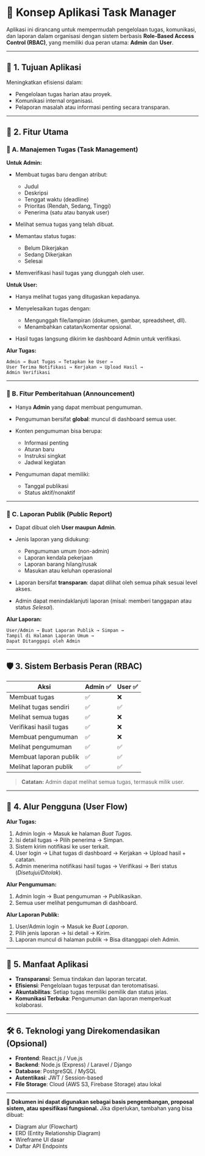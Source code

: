 # 📌 Konsep Aplikasi Task Manager

Aplikasi ini dirancang untuk mempermudah pengelolaan tugas, komunikasi, dan laporan dalam organisasi dengan sistem berbasis **Role-Based Access Control (RBAC)**, yang memiliki dua peran utama: **Admin** dan **User**.

---

## 🎯 1. Tujuan Aplikasi

Meningkatkan efisiensi dalam:

* Pengelolaan tugas harian atau proyek.
* Komunikasi internal organisasi.
* Pelaporan masalah atau informasi penting secara transparan.

---

## 🚀 2. Fitur Utama

### 🔹 A. Manajemen Tugas (Task Management)

**Untuk Admin:**

* Membuat tugas baru dengan atribut:

  * Judul
  * Deskripsi
  * Tenggat waktu (deadline)
  * Prioritas (Rendah, Sedang, Tinggi)
  * Penerima (satu atau banyak user)
* Melihat semua tugas yang telah dibuat.
* Memantau status tugas:

  * Belum Dikerjakan
  * Sedang Dikerjakan
  * Selesai
* Memverifikasi hasil tugas yang diunggah oleh user.

**Untuk User:**

* Hanya melihat tugas yang ditugaskan kepadanya.
* Menyelesaikan tugas dengan:

  * Mengunggah file/lampiran (dokumen, gambar, spreadsheet, dll).
  * Menambahkan catatan/komentar opsional.
* Hasil tugas langsung dikirim ke dashboard Admin untuk verifikasi.

**Alur Tugas:**

```
Admin → Buat Tugas → Tetapkan ke User → 
User Terima Notifikasi → Kerjakan → Upload Hasil → 
Admin Verifikasi
```

---

### 🔹 B. Fitur Pemberitahuan (Announcement)

* Hanya **Admin** yang dapat membuat pengumuman.
* Pengumuman bersifat **global**: muncul di dashboard semua user.
* Konten pengumuman bisa berupa:

  * Informasi penting
  * Aturan baru
  * Instruksi singkat
  * Jadwal kegiatan
* Pengumuman dapat memiliki:

  * Tanggal publikasi
  * Status aktif/nonaktif

---

### 🔹 C. Laporan Publik (Public Report)

* Dapat dibuat oleh **User maupun Admin**.
* Jenis laporan yang didukung:

  * Pengumuman umum (non-admin)
  * Laporan kendala pekerjaan
  * Laporan barang hilang/rusak
  * Masukan atau keluhan operasional
* Laporan bersifat **transparan**: dapat dilihat oleh semua pihak sesuai level akses.
* Admin dapat menindaklanjuti laporan (misal: memberi tanggapan atau status *Selesai*).

**Alur Laporan:**

```
User/Admin → Buat Laporan Publik → Simpan → 
Tampil di Halaman Laporan Umum → 
Dapat Ditanggapi oleh Admin
```

---

## 🛡️ 3. Sistem Berbasis Peran (RBAC)

| Aksi                   | Admin ✅ | User ✅ |
| ---------------------- | ------- | ------ |
| Membuat tugas          | ✅       | ❌      |
| Melihat tugas sendiri  | ✅       | ✅      |
| Melihat semua tugas    | ✅       | ❌      |
| Verifikasi hasil tugas | ✅       | ❌      |
| Membuat pengumuman     | ✅       | ❌      |
| Melihat pengumuman     | ✅       | ✅      |
| Membuat laporan publik | ✅       | ✅      |
| Melihat laporan publik | ✅       | ✅      |

> **Catatan:** Admin dapat melihat semua tugas, termasuk milik user.

---

## 🔄 4. Alur Pengguna (User Flow)

**Alur Tugas:**

1. Admin login → Masuk ke halaman *Buat Tugas*.
2. Isi detail tugas → Pilih penerima → Simpan.
3. Sistem kirim notifikasi ke user terkait.
4. User login → Lihat tugas di dashboard → Kerjakan → Upload hasil + catatan.
5. Admin menerima notifikasi hasil tugas → Verifikasi → Beri status (*Disetujui/Ditolak*).

**Alur Pengumuman:**

1. Admin login → Buat pengumuman → Publikasikan.
2. Semua user melihat pengumuman di dashboard.

**Alur Laporan Publik:**

1. User/Admin login → Masuk ke *Buat Laporan*.
2. Pilih jenis laporan → Isi detail → Kirim.
3. Laporan muncul di halaman publik → Bisa ditanggapi oleh Admin.

---

## 🌟 5. Manfaat Aplikasi

* **Transparansi**: Semua tindakan dan laporan tercatat.
* **Efisiensi**: Pengelolaan tugas terpusat dan terotomatisasi.
* **Akuntabilitas**: Setiap tugas memiliki pemilik dan status jelas.
* **Komunikasi Terbuka**: Pengumuman dan laporan memperkuat kolaborasi.

---

## 🛠️ 6. Teknologi yang Direkomendasikan (Opsional)

* **Frontend**: React.js / Vue.js
* **Backend**: Node.js (Express) / Laravel / Django
* **Database**: PostgreSQL / MySQL
* **Autentikasi**: JWT / Session-based
* **File Storage**: Cloud (AWS S3, Firebase Storage) atau lokal

---

📂 **Dokumen ini dapat digunakan sebagai basis pengembangan, proposal sistem, atau spesifikasi fungsional.**
Jika diperlukan, tambahan yang bisa dibuat:

* Diagram alur (Flowchart)
* ERD (Entity Relationship Diagram)
* Wireframe UI dasar
* Daftar API Endpoints
